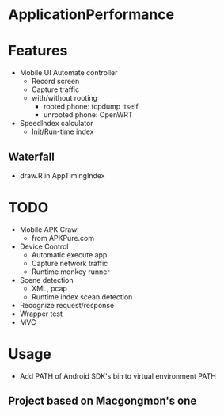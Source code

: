 # ApplicationPerformance

# Features
- Mobile UI Automate controller
  - Record screen
  - Capture traffic
  - with/without rooting
    - rooted phone: tcpdump itself
    - unrooted phone: OpenWRT
- SpeedIndex calculator
  - Init/Run-time index

## Waterfall
- draw.R in AppTimingIndex

# TODO
- Mobile APK Crawl
  - from APKPure.com
- Device Control
  - Automatic execute app
  - Capture network traffic
  - Runtime monkey runner
- Scene detection
  - XML, pcap 
  - Runtime index scean detection
- Recognize request/response
- Wrapper test
- MVC

# Usage
- Add PATH of Android SDK's bin to virtual environment PATH

## Project based on Macgongmon's one
